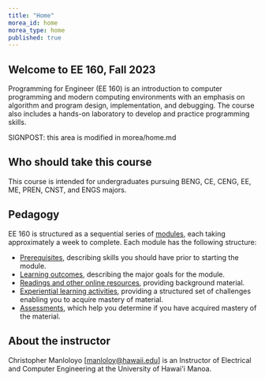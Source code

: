 ```yaml
---
title: "Home"
morea_id: home
morea_type: home
published: true
---
```


## Welcome to EE 160, Fall 2023

Programming for Engineer (EE 160) is an introduction to computer programming and modern computing environments with an emphasis on algorithm and program design, implementation, and debugging. The course also includes a hands-on laboratory to develop and practice programming skills.

SIGNPOST: this area is modified in morea/home.md

## Who should take this course

This course is intended for undergraduates pursuing BENG, CE, CENG, EE, ME, PREN, CNST, and ENGS majors.

## Pedagogy

EE 160 is structured as a sequential series of [modules](/modules), each taking approximately a week to complete. Each module has the following structure:

  * [Prerequisites](/prerequisites), describing skills you should have prior to starting the module.
  * [Learning outcomes](/outcomes), describing the major goals for the module.
  * [Readings and other online resources](/readings), providing background material.
  * [Experiential learning activities](/experiences), providing a structured set of challenges enabling you to acquire mastery of material.
  * [Assessments](/assessments), which help you determine if you have acquired mastery of the material.

## About the instructor

Christopher Manloloyo [manloloy@hawaii.edu] is an Instructor of Electrical and Computer Engineering at the University of Hawai'i Manoa.
